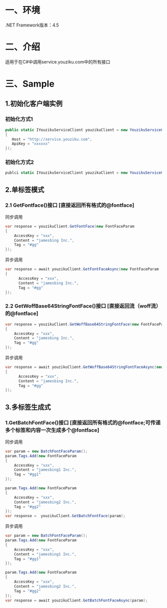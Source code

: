 # 一、环境
.NET Framework版本：4.5

# 二、介绍

适用于在C#中调用service.youziku.com中的所有接口

# 三、Sample
## 1.初始化客户端实例
### 初始化方式1
```c#
public static IYouzikuServiceClient youzikuClient = new YouzikuServiceClient(new YouzikuConfig()
{
   Host = "http://service.youziku.com",
   ApiKey = "xxxxxx"
});

```
### 初始化方式2
```csharp 
publci static IYouzikuServiceClient youzikuClient = new YouzikuServiceClient(host: "http://service.youziku.com", apiKey: "xxxxxx");
```
## 2.单标签模式
### 2.1 GetFontface()接口 [直接返回所有格式的@fontface]
同步调用
``` csharp
var response = youzikuClient.GetFontFace(new FontFaceParam
{
    AccessKey = "xxx",
    Content = "jamesbing Inc.",
    Tag = "#gg"
});
```
异步调用
``` csharp
var response = await youzikuClient.GetFontFaceAsync(new FontFaceParam
{
      AccessKey = "xxx",
      Content = "jamesbing Inc.",
      Tag = "#gg"
});
```
### 2.2 GetWoffBase64StringFontFace()接口 [直接返回流（woff流）的@fontface]
``` csharp
var response = youzikuClient.GetWoffBase64StringFontFace(new FontFaceParam
{
    AccessKey = "xxx",
    Content = "jamesbing Inc.",
    Tag = "#gg"
});
```
异步调用
``` csharp
var response = await youzikuClient.GetWoffBase64StringFontFaceAsync(new FontFaceParam
{
      AccessKey = "xxx",
      Content = "jamesbing Inc.",
      Tag = "#gg"
});
```
## 3.多标签生成式
### 1.GetBatchFontFace()接口 [直接返回所有格式的@fontface;可传递多个标签和内容一次生成多个@fontface]
同步调用
``` csharp
var param = new BatchFontFaceParam();
param.Tags.Add(new FontFaceParam
{
    AccessKey = "xxx",
    Content = "jamesbing1 Inc.",
    Tag = "#gg1"
});

param.Tags.Add(new FontFaceParam
{
    AccessKey = "xxx",
    Content = "jamesbing2 Inc.",
    Tag = "#gg2"
});
var response =  youzikuClient.GetBatchFontFace(param);
```
异步调用
``` csharp
var param = new BatchFontFaceParam();
param.Tags.Add(new FontFaceParam
{
    AccessKey = "xxx",
    Content = "jamesbing1 Inc.",
    Tag = "#gg1"
});

param.Tags.Add(new FontFaceParam
{
    AccessKey = "xxx",
    Content = "jamesbing2 Inc.",
    Tag = "#gg2"
});
var response = await youzikuClient.GetBatchFontFaceAsync(param);
```
